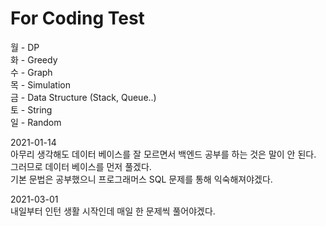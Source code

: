 # For Coding Test

월 - DP   
화 - Greedy   
수 - Graph   
목 - Simulation   
금 - Data Structure (Stack, Queue..)   
토 - String   
일 - Random   
      
2021-01-14   
아무리 생각해도 데이터 베이스를 잘 모르면서 백엔드 공부를 하는 것은 말이 안 된다.   
그러므로 데이터 베이스를 먼저 풀겠다.   
기본 문법은 공부했으니 프로그래머스 SQL 문제를 통해 익숙해져야겠다.   
    
2021-03-01   
내일부터 인턴 생활 시작인데 매일 한 문제씩 풀어야겠다.   

